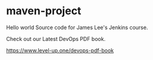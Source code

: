 # maven-project
Hello world
Source code for James Lee's Jenkins course.

Check out our Latest DevOps PDF book.

https://www.level-up.one/devops-pdf-book
